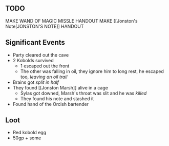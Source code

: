 ## TODO
MAKE WAND OF MAGIC MISSLE HANDOUT
MAKE [[Jonston's Note|JONSTON'S NOTE]] HANDOUT

## Significant Events
- Party cleared out the cave
- 2 Kobolds survived
	- 1 escaped out the front
	- The other was falling in oil, they ignore him to long rest, he escaped too, *leaving an oil trail*
- Brains got *split in half*
- They found [[Jonston Marsh]] alive in a cage
	- Sylas got downed, Marsh's throat was slit and he was *killed*
	- They found his note and stashed it
- Found hand of the Orcish bartender


## Loot
- Red kobold egg
- 50gp + some 